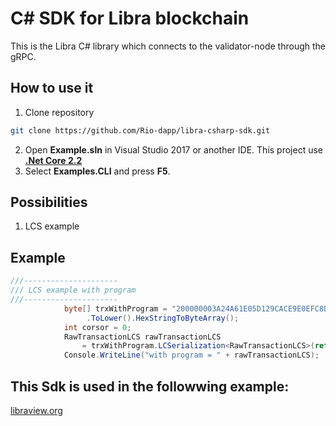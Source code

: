 # C# SDK for Libra blockchain

This is the Libra C# library which connects to the validator-node through the gRPC.

## How to use it

1. Clone repository
```bash
git clone https://github.com/Rio-dapp/libra-csharp-sdk.git
```
2. Open **Example.sln** in Visual Studio 2017 or another IDE. This project use [**.Net Core 2.2**](https://dotnet.microsoft.com/download/dotnet-core/2.2)
3. Select **Examples.CLI** and press **F5**.

## Possibilities

1. LCS example

## Example

```csharp
///---------------------
/// LCS example with program
///---------------------
            byte[] trxWithProgram = "200000003A24A61E05D129CACE9E0EFC8BC9E33831FEC9A9BE66F50FD352A2638A49B9EE200000000000000000000000040000006D6F766502000000020000000900000043414645204430304402000000090000006361666520643030640300000001000000CA02000000FED0010000000D1027000000000000204E0000000000008051010000000000"
                 .ToLower().HexStringToByteArray();
            int corsor = 0;
            RawTransactionLCS rawTransactionLCS
                = trxWithProgram.LCSerialization<RawTransactionLCS>(ref corsor);
            Console.WriteLine("with program = " + rawTransactionLCS);
```

## This Sdk is used in the followwing example:
[libraview.org](https://libraview.org)

